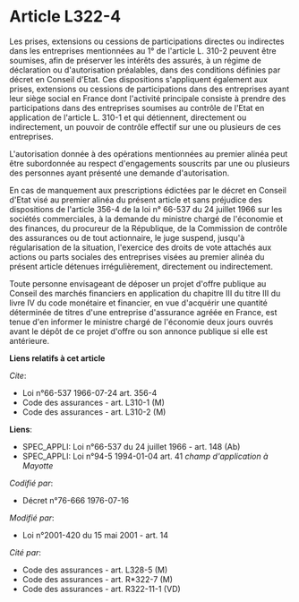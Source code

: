 # Article L322-4

Les prises, extensions ou cessions de participations directes ou indirectes dans les entreprises mentionnées au 1° de
l'article L. 310-2 peuvent être soumises, afin de préserver les intérêts des assurés, à un régime de déclaration ou
d'autorisation préalables, dans des conditions définies par décret en Conseil d'Etat. Ces dispositions s'appliquent également
aux prises, extensions ou cessions de participations dans des entreprises ayant leur siège social en France dont l'activité
principale consiste à prendre des participations dans des entreprises soumises au contrôle de l'Etat en application de
l'article L. 310-1 et qui détiennent, directement ou indirectement, un pouvoir de contrôle effectif sur une ou plusieurs de
ces entreprises.

L'autorisation donnée à des opérations mentionnées au premier alinéa peut être subordonnée au respect d'engagements souscrits
par une ou plusieurs des personnes ayant présenté une demande d'autorisation.

En cas de manquement aux prescriptions édictées par le décret en Conseil d'Etat visé au premier alinéa du présent article et
sans préjudice des dispositions de l'article 356-4 de la loi n° 66-537 du 24 juillet 1966 sur les sociétés commerciales, à la
demande du ministre chargé de l'économie et des finances, du procureur de la République, de la Commission de contrôle des
assurances ou de tout actionnaire, le juge suspend, jusqu'à régularisation de la situation, l'exercice des droits de vote
attachés aux actions ou parts sociales des entreprises visées au premier alinéa du présent article détenues irrégulièrement,
directement ou indirectement.

Toute personne envisageant de déposer un projet d'offre publique au Conseil des marchés financiers en application du chapitre
III du titre III du livre IV du code monétaire et financier, en vue d'acquérir une quantité déterminée de titres d'une
entreprise d'assurance agréée en France, est tenue d'en informer le ministre chargé de l'économie deux jours ouvrés avant le
dépôt de ce projet d'offre ou son annonce publique si elle est antérieure.

**Liens relatifs à cet article**

_Cite_:

  - Loi n°66-537 1966-07-24 art. 356-4
  - Code des assurances - art. L310-1 (M)
  - Code des assurances - art. L310-2 (M)

**Liens**:

  - SPEC_APPLI: Loi n°66-537 du 24 juillet 1966 - art. 148 (Ab)
  - SPEC_APPLI: Loi n°94-5 1994-01-04 art. 41 *champ d'application à Mayotte*

_Codifié par_:

  - Décret n°76-666 1976-07-16

_Modifié par_:

  - Loi n°2001-420 du 15 mai 2001 - art. 14

_Cité par_:

  - Code des assurances - art. L328-5 (M)
  - Code des assurances - art. R*322-7 (M)
  - Code des assurances - art. R322-11-1 (VD)
